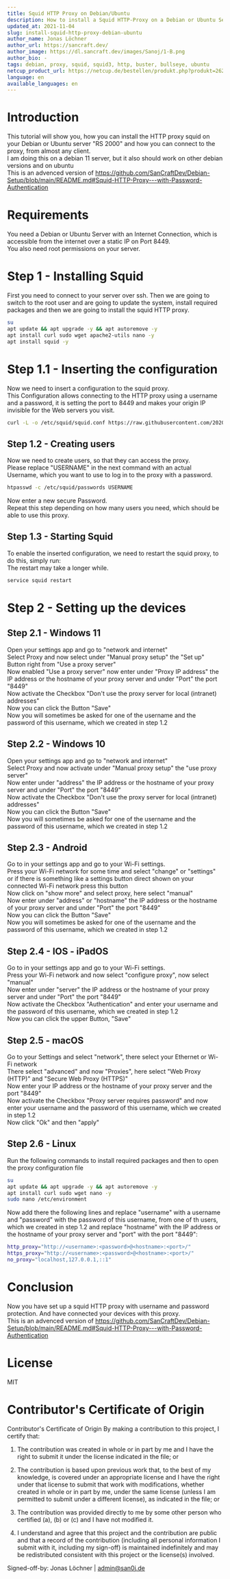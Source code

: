 ```yaml
---
title: Squid HTTP Proxy on Debian/Ubuntu
description: How to install a Squid HTTP-Proxy on a Debian or Ubuntu Server
updated_at: 2021-11-04
slug: install-squid-http-proxy-debian-ubuntu
author_name: Jonas Löchner
author_url: https://sancraft.dev/
author_image: https://dl.sancraft.dev/images/Sanoj/1-B.png
author_bio: -
tags: debian, proxy, squid, squid3, http, buster, bullseye, ubuntu
netcup_product_url: https://netcup.de/bestellen/produkt.php?produkt=2623
language: en
available_languages: en
---
```


# Introduction
This tutorial will show you, how you can install the HTTP proxy squid on your Debian or Ubuntu server "RS 2000" and how you can connect to the proxy, from almost any client. <br>
I am doing this on a debian 11 server, but it also should work on other debian versions and on ubuntu <br>
This is an advenced version of https://github.com/SanCraftDev/Debian-Setup/blob/main/README.md#Squid-HTTP-Proxy---with-Password-Authentication

# Requirements
You need a Debian or Ubuntu Server with an Internet Connection, which is accessible from the internet over a static IP on Port 8449. <br>
You also need root permissions on your server.

# Step 1 - Installing Squid
First you need to connect to your server over ssh.
Then we are going to switch to the root user and are going to update the system, install required packages and then we are going to install the squid HTTP proxy.
```sh
su
apt update && apt upgrade -y && apt autoremove -y
apt install curl sudo wget apache2-utils nano -y
apt install squid -y
```

# Step 1.1 - Inserting the configuration
Now we need to insert a configuration to the squid proxy. <br>
This Configuration allows connecting to the HTTP proxy using a username and a password, it is setting the port to 8449 and makes your origin IP invisible for the Web servers you visit.
```sh
curl -L -o /etc/squid/squid.conf https://raw.githubusercontent.com/2020Sanoj/community-tutorials/main/community-tutorials/squid/configs/squid.conf
```

## Step 1.2 - Creating users
Now we need to create users, so that they can access the proxy. <br>
Please replace "USERNAME" in the next command with an actual Username, which you want to use to log in to the proxy with a password.
```sh
htpasswd -c /etc/squid/passwords USERNAME
```
Now enter a new secure Password. <br>
Repeat this step depending on how many users you need, which should be able to use this proxy.

## Step 1.3 - Starting Squid
To enable the inserted configuration, we need to restart the squid proxy, to do this, simply run: <br>
The restart may take a longer while.
```sh
service squid restart
```

# Step 2 - Setting up the devices

## Step 2.1 - Windows 11
Open your settings app and go to "network and internet" <br>
Select Proxy and now select under "Manual proxy setup" the "Set up" Button right from "Use a proxy server" <br>
Now enabled "Use a proxy server" now enter under "Proxy IP address" the IP address or the hostname of your proxy server and under "Port" the port "8449" <br>
Now activate the Checkbox "Don't use the proxy server for local (intranet) addresses" <br>
Now you can click the Button "Save" <br>
Now you will sometimes be asked for one of the username and the password of this username, which we created in step 1.2

## Step 2.2 - Windows 10
Open your settings app and go to "network and internet" <br>
Select Proxy and now activate under "Manual proxy setup" the "use proxy server" <br>
Now enter under "address" the IP address or the hostname of your proxy server and under "Port" the port "8449" <br>
Now activate the Checkbox "Don't use the proxy server for local (intranet) addresses" <br>
Now you can click the Button "Save" <br>
Now you will sometimes be asked for one of the username and the password of this username, which we created in step 1.2

## Step 2.3 - Android
Go to in your settings app and go to your Wi-Fi settings. <br>
Press your Wi-Fi network for some time and select "change" or "settings" or if there is something like a settings button direct shown on your connected Wi-Fi network press this button <br>
Now click on "show more" and select proxy, here select "manual" <br>
Now enter under "address" or "hostname" the IP address or the hostname of your proxy server and under "Port" the port "8449" <br>
Now you can click the Button "Save" <br>
Now you will sometimes be asked for one of the username and the password of this username, which we created in step 1.2

## Step 2.4 - IOS - iPadOS
Go to in your settings app and go to your Wi-Fi settings. <br>
Press your Wi-Fi network and now select "configure proxy", now select "manual" <br>
Now enter under "server" the IP address or the hostname of your proxy server and under "Port" the port "8449" <br>
Now activate the Checkbox "Authentication" and enter your username and the password of this username, which we created in step 1.2 <br>
Now you can click the upper Button, "Save"

## Step 2.5 - macOS
Go to your Settings and select "network", there select your Ethernet or Wi-Fi network <br>
There select "advanced" and now "Proxies", here select "Web Proxy (HTTP)" and "Secure Web Proxy (HTTPS)" <br>
Now enter your IP address or the hostname of your proxy server and the port "8449" <br>
Now activate the Checkbox "Proxy server requires password" and now enter your username and the password of this username, which we created in step 1.2 <br>
Now click "Ok" and then "apply"

## Step 2.6 - Linux
Run the following commands to install required packages and then to open the proxy configuration file
```sh
su
apt update && apt upgrade -y && apt autoremove -y
apt install curl sudo wget nano -y
sudo nano /etc/environment
```
Now add there the following lines and replace "username" with a username and "password" with the password of this username, from one of th users, which we created in step 1.2 and replace "hostname" with the IP address or the hostname of your proxy server and  "port" with the port "8449":
```sh
http_proxy="http://<username>:<password>@<hostname>:<port>/"
https_proxy="http://<username>:<password>@<hostname>:<port>/"
no_proxy="localhost,127.0.0.1,::1"
```

# Conclusion
Now you have set up a squid HTTP proxy with username and password protection. And have connected your devices with this proxy. <br>
This is an advenced version of https://github.com/SanCraftDev/Debian-Setup/blob/main/README.md#Squid-HTTP-Proxy---with-Password-Authentication

# License
MIT

# Contributor's Certificate of Origin
Contributor's Certificate of Origin By making a contribution to this project, I certify that:

 1) The contribution was created in whole or in part by me and I have the right to submit it under the license indicated in the file; or

 2) The contribution is based upon previous work that, to the best of my knowledge, is covered under an appropriate license and I have the right under that license to submit that work with modifications, whether created in whole or in part by me, under the same license (unless I am permitted to submit under a different license), as indicated in the file; or

 3) The contribution was provided directly to me by some other person who certified (a), (b) or (c) and I have not modified it.

 4) I understand and agree that this project and the contribution are public and that a record of the contribution (including all personal information I submit with it, including my sign-off) is maintained indefinitely and may be redistributed consistent with this project or the license(s) involved.

Signed-off-by: Jonas Löchner | [admin@san0j.de](mailto:admin@san0j.de)
